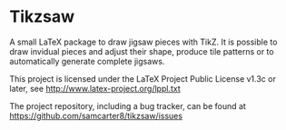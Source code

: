 # Tikzsaw

A small LaTeX package to draw jigsaw pieces with TikZ. It is possible to draw invidual pieces and adjust their shape, produce tile patterns or to automatically generate complete jigsaws.

This project is licensed under the LaTeX Project Public License v1.3c or later, see http://www.latex-project.org/lppl.txt

The project repository, including a bug tracker, can be found at https://github.com/samcarter8/tikzsaw/issues
